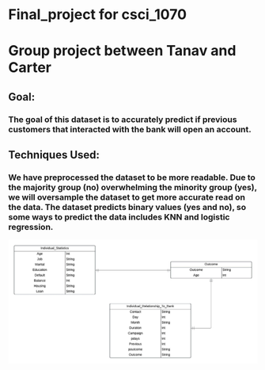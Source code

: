 # Final_project for csci_1070
# Group project between Tanav and Carter
## Goal:
### The goal of this dataset is to accurately predict if previous customers that interacted with the bank will open an account. 
## Techniques Used:
### We have preprocessed the dataset to be more readable. Due to the majority group (no) overwhelming the minority group (yes), we will oversample the dataset to get more accurate read on the data. The dataset predicts binary values (yes and no), so some ways to predict the data includes KNN and logistic regression.

![Database](final_project_csci1070.jpeg)
